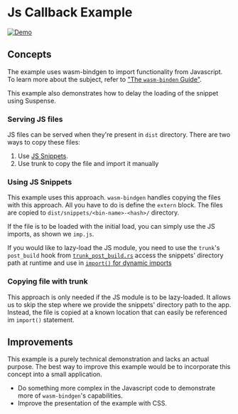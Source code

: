 # Js Callback Example

[![Demo](https://img.shields.io/website?label=demo&url=https%3A%2F%2Fexamples.yew.rs%2Fjs_callback)](https://examples.yew.rs/js_callback)

## Concepts

The example uses wasm-bindgen to import functionality from Javascript.
To learn more about the subject, refer to ["The `wasm-binden` Guide"](https://rustwasm.github.io/wasm-bindgen/examples/import-js.html).

This example also demonstrates how to delay the loading of the snippet using Suspense.

### Serving JS files 

JS files can be served when they're present in `dist` directory. There are two ways to copy these files:
1. Use [JS Snippets](https://rustwasm.github.io/wasm-bindgen/reference/js-snippets.html). 
2. Use trunk to copy the file and import it manually

### Using JS Snippets

This example uses this approach. `wasm-bindgen` handles copying the files with this approach. 
All you have to do is define the `extern` block. The files are copied to `dist/snippets/<bin-name>-<hash>/` directory.

If the file is to be loaded with the initial load, you can simply use the JS imports, as shown we `imp.js`.

If you would like to lazy-load the JS module, you need to use the `trunk`'s `post_build` hook 
from [`trunk_post_build.rs`](trunk_post_build.rs) access the snippets' directory path at runtime and use in 
[`import()` for dynamic imports](https://developer.mozilla.org/en-US/docs/Web/JavaScript/Reference/Statements/import#dynamic_imports)


### Copying file with trunk

This approach is only needed if the JS module is to be lazy-loaded. It allows us to skip the step where we 
provide the snippets' directory path to the app. Instead, the file is copied at a known location that can 
easily be referenced im `import()` statement.

## Improvements

This example is a purely technical demonstration and lacks an actual purpose.
The best way to improve this example would be to incorporate this concept into a small application.

- Do something more complex in the Javascript code to demonstrate more of `wasm-bindgen`'s capabilities.
- Improve the presentation of the example with CSS.
